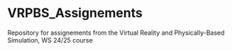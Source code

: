 # VRPBS_Assignements
Repository for assignements from the Virtual Reality and Physically-Based Simulation, WS 24/25 course
